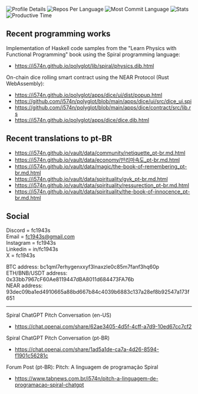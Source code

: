 ![Profile Details](https://github-profile-summary-cards.vercel.app/api/cards/profile-details?username=fc1943s&theme=github_dark)
![Repos Per Language](https://github-profile-summary-cards.vercel.app/api/cards/repos-per-language?username=fc1943s&theme=github_dark)
![Most Commit Language](https://github-profile-summary-cards.vercel.app/api/cards/most-commit-language?username=fc1943s&theme=github_dark)
![Stats](https://github-profile-summary-cards.vercel.app/api/cards/stats?username=fc1943s&theme=github_dark)
![Productive Time](https://github-profile-summary-cards.vercel.app/api/cards/productive-time?username=fc1943s&theme=github_dark)

## Recent programming works

Implementation of Haskell code samples from the "Learn Physics with Functional Programming" book using the Spiral programming language:

- <https://i574n.github.io/polyglot/lib/spiral/physics.dib.html>

On-chain dice rolling smart contract using the NEAR Protocol (Rust WebAssembly):

- <https://i574n.github.io/polyglot/apps/dice/ui/dist/popup.html>
- <https://github.com/i574n/polyglot/blob/main/apps/dice/ui/src/dice_ui.spi>
- <https://github.com/i574n/polyglot/blob/main/apps/dice/contract/src/lib.rs>
- <https://i574n.github.io/polyglot/apps/dice/dice.dib.html>

## Recent translations to pt-BR

- <https://i574n.github.io/vault/data/community/netiquette_pt-br.md.html>
- <https://i574n.github.io/vault/data/economy/만리마속도_pt-br.md.html>
- <https://i574n.github.io/vault/data/magic/the-book-of-remembering_pt-br.md.html>
- <https://i574n.github.io/vault/data/spirituality/gvk_pt-br.md.html>
- <https://i574n.github.io/vault/data/spirituality/ressurection_pt-br.md.html>
- <https://i574n.github.io/vault/data/spirituality/the-book-of-innocence_pt-br.md.html>

## Social

Discord = fc1943s  
Email = <fc1943s@gmail.com>  
Instagram = fc1943s  
Linkedin = in/fc1943s  
X = fc1943s

BTC address: bc1qml7erhygenxxyf3lnaxzle0c85m7fanf3hq60p  
ETH/BNB/USDT address: 0x33bb7967cF60Ae8119447dBA8011d684473FA76b  
NEAR address: 93dec09ba1ed4910665a88bd667b84c4039b6883c137a28ef8b92547a173f651

---

Spiral ChatGPT Pitch Conversation (en-US)

- <https://chat.openai.com/share/62ae3405-4d5f-4cff-a7d9-10ed67cc7cf2>

Spiral ChatGPT Pitch Conversation (pt-BR)

- <https://chat.openai.com/share/1ad5a1de-ca7a-4d26-8594-f1901c56281c>

Forum Post (pt-BR): Pitch: A linguagem de programação Spiral

- <https://www.tabnews.com.br/i574n/pitch-a-linguagem-de-programacao-spiral-chatgpt>
